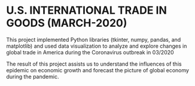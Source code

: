 # U.S. INTERNATIONAL TRADE IN GOODS (MARCH-2020)

This project implemented Python libraries (tkinter, numpy, pandas, and matplotlib) and used data visualization to analyze and explore changes in global trade in America during the Coronavirus outbreak in 03/2020

The result of this project assists us to understand the influences of this epidemic on economic growth and forecast the picture of global economy during the pandemic.

